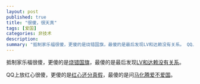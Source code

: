 ```yaml
---
layout: post
published: true
title: "很傻，很天真"
tags: [爱国]
categories: 非技术    
description: 
summary: "抵制家乐福很傻，更傻的是烧错国旗，最傻的是最后发现LV和达赖没有关系。 QQ上放红心很傻，更傻的是红心还分真假，最傻的是问马化腾爱不爱国。"
---
```

抵制家乐福很傻，更傻的是[烧错国旗][Link 1]，最傻的是最后发现[LV和达赖没有关系][LV]。  
  
QQ上放红心很傻，更傻的是[红心还分真假][LV]，最傻的是问[马化腾爱不爱国][Link 2]。


[Link 1]: http://www.hexieshangan.com/2008/440.html
[LV]: http://news.xinhuanet.com/politics/2008-04/17/content_7996854.htm
[Link 2]: http://www.google.cn/search?aq=f&complete=1&hl=zh-CN&newwindow=1&rlz=1B3GGGL_zh-CNCN259CN260&q=%E9%A9%AC%E5%8C%96%E8%85%BE%E7%88%B1%E4%B8%8D%E7%88%B1%E5%9B%BD&btnG=Google+%E6%90%9C%E7%B4%A2&meta=